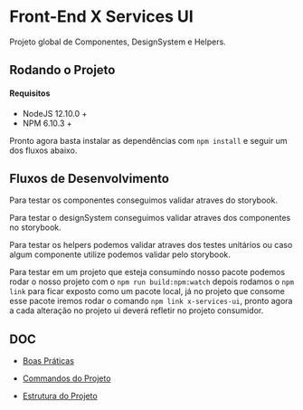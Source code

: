 # Front-End X Services UI

Projeto global de Componentes, DesignSystem e Helpers.

## Rodando o Projeto

#### Requisitos

- NodeJS 12.10.0 +
- NPM 6.10.3 +

Pronto agora basta instalar as dependências com `npm install` e seguir um dos fluxos abaixo.

## Fluxos de Desenvolvimento

Para testar os componentes conseguimos validar atraves do storybook.

Para testar o designSystem conseguimos validar atraves dos componentes no storybook.

Para testar os helpers podemos validar atraves dos testes unitários ou caso algum componente utilize podemos validar pelo storybook.

Para testar em um projeto que esteja consumindo nosso pacote podemos rodar o nosso projeto com o `npm run build:npm:watch` depois rodamos o `npm link` para ficar exposto como um pacote local, já no projeto que consome esse pacote iremos rodar o comando `npm link x-services-ui`, pronto agora a cada alteração no projeto ui deverá refletir no projeto consumidor.


## DOC

- [Boas Práticas](./doc/BEST_PRACTICES.md)

- [Commandos do Projeto](./doc/COMMANDS.md)

- [Estrutura do Projeto](./doc/PROJECT_STRUCTURE.md)
